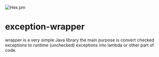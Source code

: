 ![Hex.pm](https://img.shields.io/hexpm/l/apa)


# exception-wrapper
wrapper is a very simple Java library the main purpose is convert checked exceptions to runtime (unchecked) exceptions into lambda or other part of code.
